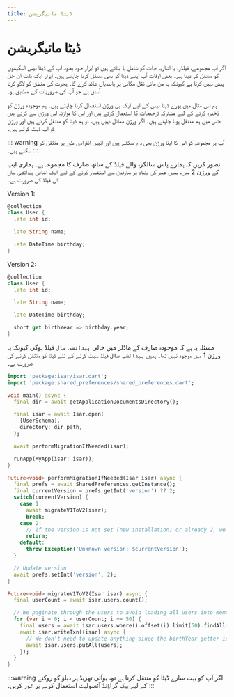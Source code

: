 ```yaml
---
title: ڈیٹا مائیگریشن
---
```


# ڈیٹا مائیگریشن

اگر آپ مجموعے، فیلڈز، یا اشاریہ جات کو شامل یا ہٹاتے ہیں تو ایزار خود بخود آپ کے ڈیٹا بیس اسکیموں کو منتقل کر دیتا ہے۔ بعض اوقات آپ اپنے ڈیٹا کو بھی منتقل کرنا چاہتے ہیں۔ ایزار ایک بلٹ ان حل پیش نہیں کرتا ہے کیونکہ یہ من مانی نقل مکانی پر پابندیاں عائد کرے گا۔ ہجرت کی منطق کو لاگو کرنا آسان ہے جو آپ کی ضروریات کے مطابق ہو۔

ہم اس مثال میں پورے ڈیٹا بیس کے لیے ایک ہی ورژن استعمال کرنا چاہتے ہیں۔ ہم موجودہ ورژن کو ذخیرہ کرنے کے لیے مشترکہ ترجیحات کا استعمال کرتے ہیں اور اس کا موازنہ اس ورژن سے کرتے ہیں جس میں ہم منتقل ہونا چاہتے ہیں۔ اگر ورژن مماثل نہیں ہیں، تو ہم ڈیٹا کو منتقل کرتے ہیں اور ورژن کو اپ ڈیٹ کرتے ہیں۔

::: warning
آپ ہر مجموعہ کو اس کا اپنا ورژن بھی دے سکتے ہیں اور انہیں انفرادی طور پر منتقل کر سکتے ہیں۔
:::

تصور کریں کہ ہمارے پاس سالگرہ والے فیلڈ کے ساتھ صارف کا مجموعہ ہے۔ ہماری ایپ کے ورژن 2 میں، ہمیں عمر کی بنیاد پر صارفین سے استفسار کرنے کے لیے ایک اضافی پیدائشی سال کی فیلڈ کی ضرورت ہے۔

Version 1:

```dart
@collection
class User {
  late int id;

  late String name;

  late DateTime birthday;
}
```

Version 2:

```dart
@collection
class User {
  late int id;

  late String name;

  late DateTime birthday;

  short get birthYear => birthday.year;
}
```

مسئلہ یہ ہے کہ موجودہ صارف کے ماڈلز میں خالی `پیدائشی سال` فیلڈ ہوگی کیونکہ یہ ورژن 1 میں موجود نہیں تھا۔ ہمیں `پیدائشی سال` فیلڈ سیٹ کرنے کے لئے ڈیٹا کو منتقل کرنے کی ضرورت ہے۔

```dart
import 'package:isar/isar.dart';
import 'package:shared_preferences/shared_preferences.dart';

void main() async {
  final dir = await getApplicationDocumentsDirectory();

  final isar = await Isar.open(
    [UserSchema],
    directory: dir.path,
  );

  await performMigrationIfNeeded(isar);

  runApp(MyApp(isar: isar));
}

Future<void> performMigrationIfNeeded(Isar isar) async {
  final prefs = await SharedPreferences.getInstance();
  final currentVersion = prefs.getInt('version') ?? 2;
  switch(currentVersion) {
    case 1:
      await migrateV1ToV2(isar);
      break;
    case 2:
      // If the version is not set (new installation) or already 2, we do not need to migrate
      return;
    default:
      throw Exception('Unknown version: $currentVersion');
  }

  // Update version
  await prefs.setInt('version', 2);
}

Future<void> migrateV1ToV2(Isar isar) async {
  final userCount = await isar.users.count();

  // We paginate through the users to avoid loading all users into memory at once
  for (var i = 0; i < userCount; i += 50) {
    final users = await isar.users.where().offset(i).limit(50).findAll();
    await isar.writeTxn((isar) async {
      // We don't need to update anything since the birthYear getter is used
      await isar.users.putAll(users);
    });
  }
}
```

:::warning
اگر آپ کو بہت سارے ڈیٹا کو منتقل کرنا ہے تو، یوآئی تھریڈ پر دباؤ کو روکنے کے لیے بیک گراؤنڈ آئسولیٹ استعمال کرنے پر غور کریں۔
:::
